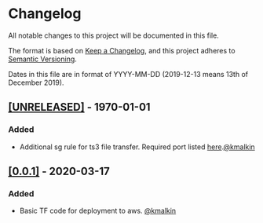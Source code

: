 # Changelog

All notable changes to this project will be documented in this file.

The format is based on [Keep a Changelog](https://keepachangelog.com/en/1.0.0/),
and this project adheres to [Semantic Versioning](https://semver.org/spec/v2).

Dates in this file are in format of YYYY-MM-DD (2019-12-13 means 13th of December 2019).

## [[UNRELEASED]](https://github.com/kmalkin/tf-aws-ts3-server/releases/tag/0.0.0) - 1970-01-01

### Added

* Additional sg rule for ts3 file transfer. Required port listed [here](https://support.teamspeak.com/hc/en-us/articles/360002712257-Which-ports-does-the-TeamSpeak-3-server-use-).[@kmalkin](https://github.com/kmalkin)

## [[0.0.1]](https://github.com/kmalkin/tf-aws-ts3-server/releases/tag/0.0.1) - 2020-03-17

### Added

* Basic TF code for deployment to aws. [@kmalkin](https://github.com/kmalkin)
